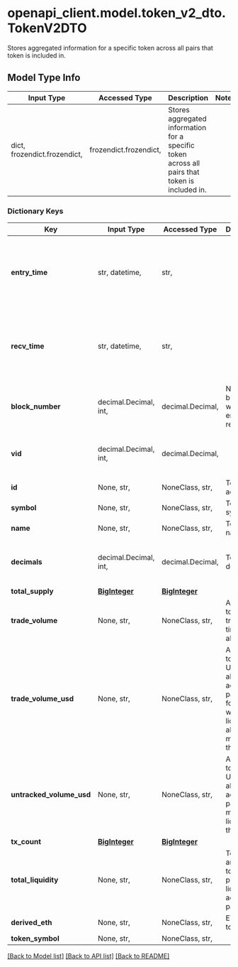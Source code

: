 # openapi_client.model.token_v2_dto.TokenV2DTO

Stores aggregated information for a specific token across all pairs that token is included in.

## Model Type Info
Input Type | Accessed Type | Description | Notes
------------ | ------------- | ------------- | -------------
dict, frozendict.frozendict,  | frozendict.frozendict,  | Stores aggregated information for a specific token across all pairs that token is included in. | 

### Dictionary Keys
Key | Input Type | Accessed Type | Description | Notes
------------ | ------------- | ------------- | ------------- | -------------
**entry_time** | str, datetime,  | str,  |  | [optional] value must conform to RFC-3339 date-time
**recv_time** | str, datetime,  | str,  |  | [optional] value must conform to RFC-3339 date-time
**block_number** | decimal.Decimal, int,  | decimal.Decimal,  | Number of block in which entity was recorded. | [optional] value must be a 64 bit integer
**vid** | decimal.Decimal, int,  | decimal.Decimal,  |  | [optional] value must be a 64 bit integer
**id** | None, str,  | NoneClass, str,  | Token address. | [optional] 
**symbol** | None, str,  | NoneClass, str,  | Token symbol. | [optional] 
**name** | None, str,  | NoneClass, str,  | Token name. | [optional] 
**decimals** | decimal.Decimal, int,  | decimal.Decimal,  | Token decimals. | [optional] value must be a 32 bit integer
**total_supply** | [**BigInteger**](BigInteger.md) | [**BigInteger**](BigInteger.md) |  | [optional] 
**trade_volume** | None, str,  | NoneClass, str,  | Amount of token traded all time across all pairs. | [optional] 
**trade_volume_usd** | None, str,  | NoneClass, str,  | Amount of token in USD traded all time across pairs (only for tokens with liquidity above minimum threshold). | [optional] 
**untracked_volume_usd** | None, str,  | NoneClass, str,  | Amount of token in USD traded all time across pairs (no minimum liquidity threshold). | [optional] 
**tx_count** | [**BigInteger**](BigInteger.md) | [**BigInteger**](BigInteger.md) |  | [optional] 
**total_liquidity** | None, str,  | NoneClass, str,  | Total amount of token provided as liquidity across all pairs. | [optional] 
**derived_eth** | None, str,  | NoneClass, str,  | ETH per token. | [optional] 
**token_symbol** | None, str,  | NoneClass, str,  |  | [optional] 

[[Back to Model list]](../../README.md#documentation-for-models) [[Back to API list]](../../README.md#documentation-for-api-endpoints) [[Back to README]](../../README.md)

